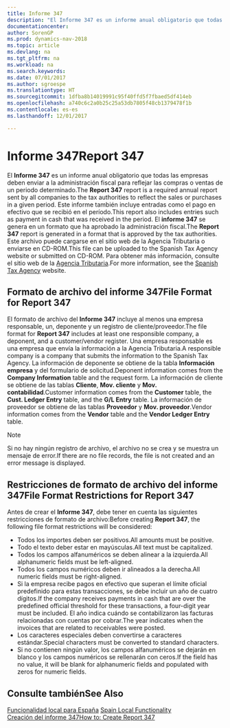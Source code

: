 ```yaml
---
title: Informe 347
description: "El Informe 347 es un informe anual obligatorio que todas las empresas deben enviar a la administración fiscal para reflejar las compras o ventas de un periodo determinado. Este informe también incluye entradas como el pago en efectivo que se recibió en el período."
documentationcenter: 
author: SorenGP
ms.prod: dynamics-nav-2018
ms.topic: article
ms.devlang: na
ms.tgt_pltfrm: na
ms.workload: na
ms.search.keywords: 
ms.date: 07/01/2017
ms.author: sgroespe
ms.translationtype: HT
ms.sourcegitcommit: 1dfba8b14019991c95f40ffd5f7fbaed5df414eb
ms.openlocfilehash: a740c6c2a0b25c25a53db7805f48cb1379478f1b
ms.contentlocale: es-es
ms.lasthandoff: 12/01/2017

---
```

# <a name="report-347"></a><span data-ttu-id="5a82b-104">Informe 347</span><span class="sxs-lookup"><span data-stu-id="5a82b-104">Report 347</span></span>
<span data-ttu-id="5a82b-105">El **Informe 347** es un informe anual obligatorio que todas las empresas deben enviar a la administración fiscal para reflejar las compras o ventas de un periodo determinado.</span><span class="sxs-lookup"><span data-stu-id="5a82b-105">The **Report 347** report is a required annual report sent by all companies to the tax authorities to reflect the sales or purchases in a given period.</span></span> <span data-ttu-id="5a82b-106">Este informe también incluye entradas como el pago en efectivo que se recibió en el período.</span><span class="sxs-lookup"><span data-stu-id="5a82b-106">This report also includes entries such as payment in cash that was received in the period.</span></span> <span data-ttu-id="5a82b-107">El **informe 347** se genera en un formato que ha aprobado la administración fiscal.</span><span class="sxs-lookup"><span data-stu-id="5a82b-107">The **Report 347** report is generated in a format that is approved by the tax authorities.</span></span> <span data-ttu-id="5a82b-108">Este archivo puede cargarse en el sitio web de la Agencia Tributaria o enviarse en CD-ROM.</span><span class="sxs-lookup"><span data-stu-id="5a82b-108">This file can be uploaded to the Spanish Tax Agency website or submitted on CD-ROM.</span></span> <span data-ttu-id="5a82b-109">Para obtener más información, consulte el sitio web de la [Agencia Tributaria](http://www.aeat.es/wps/portal/Home?channel=1af861cd949a1010VgnVCM100000d7005a80____&ver=L&site=56d8237c0bc1ff00VgnVCM100000d7005a80____&idioma=es_ES&menu=0&img=0).</span><span class="sxs-lookup"><span data-stu-id="5a82b-109">For more information, see the [Spanish Tax Agency](http://www.aeat.es/wps/portal/Home?channel=1af861cd949a1010VgnVCM100000d7005a80____&ver=L&site=56d8237c0bc1ff00VgnVCM100000d7005a80____&idioma=es_ES&menu=0&img=0) website.</span></span>  

## <a name="file-format-for-report-347"></a><span data-ttu-id="5a82b-110">Formato de archivo del informe 347</span><span class="sxs-lookup"><span data-stu-id="5a82b-110">File Format for Report 347</span></span>  
<span data-ttu-id="5a82b-111">El formato de archivo del **Informe 347** incluye al menos una empresa responsable, un, deponente y un registro de cliente/proveedor.</span><span class="sxs-lookup"><span data-stu-id="5a82b-111">The file format for **Report 347** includes at least one responsible company, a deponent, and a customer/vendor register.</span></span> <span data-ttu-id="5a82b-112">Una empresa responsable es una empresa que envía la información a la Agencia Tributaria.</span><span class="sxs-lookup"><span data-stu-id="5a82b-112">A responsible company is a company that submits the information to the Spanish Tax Agency.</span></span> <span data-ttu-id="5a82b-113">La información de deponente se obtiene de la tabla **Información empresa** y del formulario de solicitud.</span><span class="sxs-lookup"><span data-stu-id="5a82b-113">Deponent information comes from the **Company Information** table and the request form.</span></span> <span data-ttu-id="5a82b-114">La información de cliente se obtiene de las tablas **Cliente**, **Mov. cliente** y **Mov. contabilidad**.</span><span class="sxs-lookup"><span data-stu-id="5a82b-114">Customer information comes from the **Customer** table, the **Cust. Ledger Entry** table, and the **G/L Entry** table.</span></span> <span data-ttu-id="5a82b-115">La información de proveedor se obtiene de las tablas **Proveedor** y **Mov. proveedor**.</span><span class="sxs-lookup"><span data-stu-id="5a82b-115">Vendor information comes from the **Vendor** table and the **Vendor Ledger Entry** table.</span></span>  

> [!NOTE]  
>  <span data-ttu-id="5a82b-116">Si no hay ningún registro de archivo, el archivo no se crea y se muestra un mensaje de error.</span><span class="sxs-lookup"><span data-stu-id="5a82b-116">If there are no file records, the file is not created and an error message is displayed.</span></span>  

## <a name="file-format-restrictions-for-report-347"></a><span data-ttu-id="5a82b-117">Restricciones de formato de archivo del informe 347</span><span class="sxs-lookup"><span data-stu-id="5a82b-117">File Format Restrictions for Report 347</span></span>  
<span data-ttu-id="5a82b-118">Antes de crear el **Informe 347**, debe tener en cuenta las siguientes restricciones de formato de archivo:</span><span class="sxs-lookup"><span data-stu-id="5a82b-118">Before creating **Report 347**, the following file format restrictions will be considered:</span></span>  

- <span data-ttu-id="5a82b-119">Todos los importes deben ser positivos.</span><span class="sxs-lookup"><span data-stu-id="5a82b-119">All amounts must be positive.</span></span>  
- <span data-ttu-id="5a82b-120">Todo el texto deber estar en mayúsculas.</span><span class="sxs-lookup"><span data-stu-id="5a82b-120">All text must be capitalized.</span></span>  
- <span data-ttu-id="5a82b-121">Todos los campos alfanuméricos se deben alinear a la izquierda.</span><span class="sxs-lookup"><span data-stu-id="5a82b-121">All alphanumeric fields must be left-aligned.</span></span>  
- <span data-ttu-id="5a82b-122">Todos los campos numéricos deben ir alineados a la derecha.</span><span class="sxs-lookup"><span data-stu-id="5a82b-122">All numeric fields must be right-aligned.</span></span>  
- <span data-ttu-id="5a82b-123">Si la empresa recibe pagos en efectivo que superan el límite oficial predefinido para estas transacciones, se debe incluir un año de cuatro dígitos.</span><span class="sxs-lookup"><span data-stu-id="5a82b-123">If the company receives payments in cash that are over the predefined official threshold for these transactions, a four-digit year must be included.</span></span> <span data-ttu-id="5a82b-124">El año indica cuándo se contabilizaron las facturas relacionadas con cuentas por cobrar.</span><span class="sxs-lookup"><span data-stu-id="5a82b-124">The year indicates when the invoices that are related to receivables were posted.</span></span>  
- <span data-ttu-id="5a82b-125">Los caracteres especiales deben convertirse a caracteres estándar.</span><span class="sxs-lookup"><span data-stu-id="5a82b-125">Special characters must be converted to standard characters.</span></span>  
- <span data-ttu-id="5a82b-126">Si no contienen ningún valor, los campos alfanuméricos se dejarán en blanco y los campos numéricos se rellenarán con ceros.</span><span class="sxs-lookup"><span data-stu-id="5a82b-126">If the field has no value, it will be blank for alphanumeric fields and populated with zeros for numeric fields.</span></span>  

## <a name="see-also"></a><span data-ttu-id="5a82b-127">Consulte también</span><span class="sxs-lookup"><span data-stu-id="5a82b-127">See Also</span></span>  
 <span data-ttu-id="5a82b-128">[Funcionalidad local para España](spain-local-functionality.md) </span><span class="sxs-lookup"><span data-stu-id="5a82b-128">[Spain Local Functionality](spain-local-functionality.md) </span></span>  
 [<span data-ttu-id="5a82b-129">Creación del informe 347</span><span class="sxs-lookup"><span data-stu-id="5a82b-129">How to: Create Report 347</span></span>](how-to-create-report-347.md)

